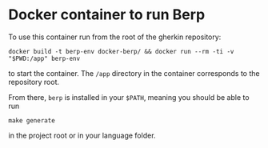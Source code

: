 
# Docker container to run Berp

To use this container run from the root of the gherkin repository:

```plain
docker build -t berp-env docker-berp/ && docker run --rm -ti -v "$PWD:/app" berp-env
```

to start the container. The `/app` directory in the container corresponds to the
repository root.


From there, `berp` is installed in your `$PATH`, meaning you should be able to run

```
make generate
```

in the project root or in your language folder.
